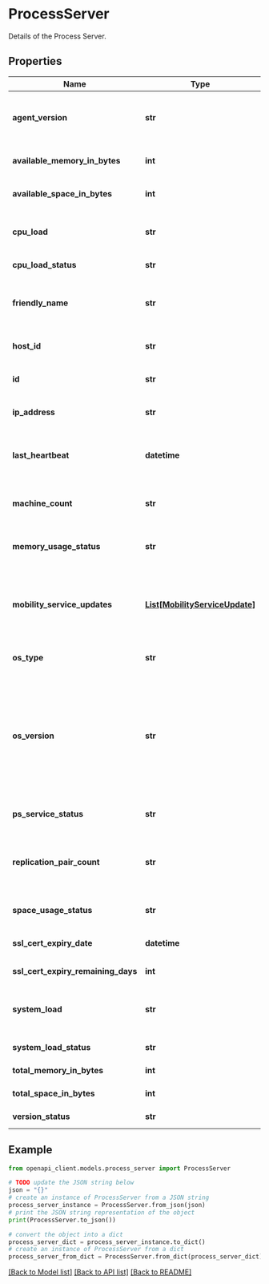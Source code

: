 # ProcessServer

Details of the Process Server.

## Properties

Name | Type | Description | Notes
------------ | ------------- | ------------- | -------------
**agent_version** | **str** | The version of the scout component on the server. | [optional] 
**available_memory_in_bytes** | **int** | The available memory. | [optional] 
**available_space_in_bytes** | **int** | The available space. | [optional] 
**cpu_load** | **str** | The percentage of the CPU load. | [optional] 
**cpu_load_status** | **str** | The CPU load status. | [optional] 
**friendly_name** | **str** | The Process Server&#39;s friendly name. | [optional] 
**host_id** | **str** | The agent generated Id. | [optional] 
**id** | **str** | The Process Server Id. | [optional] 
**ip_address** | **str** | The IP address of the server. | [optional] 
**last_heartbeat** | **datetime** | The last heartbeat received from the server. | [optional] 
**machine_count** | **str** | The servers configured with this PS. | [optional] 
**memory_usage_status** | **str** | The memory usage status. | [optional] 
**mobility_service_updates** | [**List[MobilityServiceUpdate]**](MobilityServiceUpdate.md) | The list of the mobility service updates available on the Process Server. | [optional] 
**os_type** | **str** | The OS type of the server. | [optional] 
**os_version** | **str** | OS Version of the process server. Note: This will get populated if user has CS version greater than 9.12.0.0. | [optional] 
**ps_service_status** | **str** | The PS service status. | [optional] 
**replication_pair_count** | **str** | The number of replication pairs configured in this PS. | [optional] 
**space_usage_status** | **str** | The space usage status. | [optional] 
**ssl_cert_expiry_date** | **datetime** | The PS SSL cert expiry date. | [optional] 
**ssl_cert_expiry_remaining_days** | **int** | CS SSL cert expiry date. | [optional] 
**system_load** | **str** | The percentage of the system load. | [optional] 
**system_load_status** | **str** | The system load status. | [optional] 
**total_memory_in_bytes** | **int** | The total memory. | [optional] 
**total_space_in_bytes** | **int** | The total space. | [optional] 
**version_status** | **str** | Version status | [optional] 

## Example

```python
from openapi_client.models.process_server import ProcessServer

# TODO update the JSON string below
json = "{}"
# create an instance of ProcessServer from a JSON string
process_server_instance = ProcessServer.from_json(json)
# print the JSON string representation of the object
print(ProcessServer.to_json())

# convert the object into a dict
process_server_dict = process_server_instance.to_dict()
# create an instance of ProcessServer from a dict
process_server_from_dict = ProcessServer.from_dict(process_server_dict)
```
[[Back to Model list]](../README.md#documentation-for-models) [[Back to API list]](../README.md#documentation-for-api-endpoints) [[Back to README]](../README.md)


